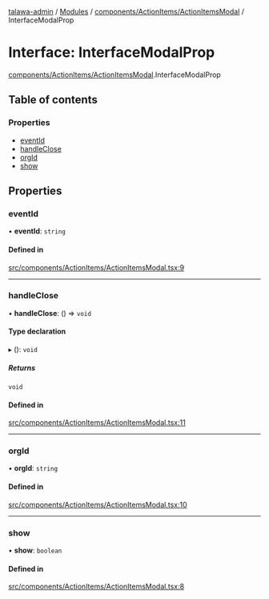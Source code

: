 [talawa-admin](../README.md) / [Modules](../modules.md) / [components/ActionItems/ActionItemsModal](../modules/components_ActionItems_ActionItemsModal.md) / InterfaceModalProp

# Interface: InterfaceModalProp

[components/ActionItems/ActionItemsModal](../modules/components_ActionItems_ActionItemsModal.md).InterfaceModalProp

## Table of contents

### Properties

- [eventId](components_ActionItems_ActionItemsModal.InterfaceModalProp.md#eventid)
- [handleClose](components_ActionItems_ActionItemsModal.InterfaceModalProp.md#handleclose)
- [orgId](components_ActionItems_ActionItemsModal.InterfaceModalProp.md#orgid)
- [show](components_ActionItems_ActionItemsModal.InterfaceModalProp.md#show)

## Properties

### eventId

• **eventId**: `string`

#### Defined in

[src/components/ActionItems/ActionItemsModal.tsx:9](https://github.com/chandel-aman/talawa-admin/blob/99e6195/src/components/ActionItems/ActionItemsModal.tsx#L9)

___

### handleClose

• **handleClose**: () =\> `void`

#### Type declaration

▸ (): `void`

##### Returns

`void`

#### Defined in

[src/components/ActionItems/ActionItemsModal.tsx:11](https://github.com/chandel-aman/talawa-admin/blob/99e6195/src/components/ActionItems/ActionItemsModal.tsx#L11)

___

### orgId

• **orgId**: `string`

#### Defined in

[src/components/ActionItems/ActionItemsModal.tsx:10](https://github.com/chandel-aman/talawa-admin/blob/99e6195/src/components/ActionItems/ActionItemsModal.tsx#L10)

___

### show

• **show**: `boolean`

#### Defined in

[src/components/ActionItems/ActionItemsModal.tsx:8](https://github.com/chandel-aman/talawa-admin/blob/99e6195/src/components/ActionItems/ActionItemsModal.tsx#L8)
